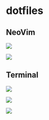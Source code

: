 # dotfiles


## NeoVim

![](https://raw.githubusercontent.com/matias-pierobon/dotfiles/macos/images/nvim1.png)

![](https://raw.githubusercontent.com/matias-pierobon/dotfiles/macos/images/nvim2.png)

## Terminal

![](https://raw.githubusercontent.com/matias-pierobon/dotfiles/macos/images/console1.png)

![](https://raw.githubusercontent.com/matias-pierobon/dotfiles/macos/images/console-config1.png)

![](https://raw.githubusercontent.com/matias-pierobon/dotfiles/macos/images/console-config2.png)
